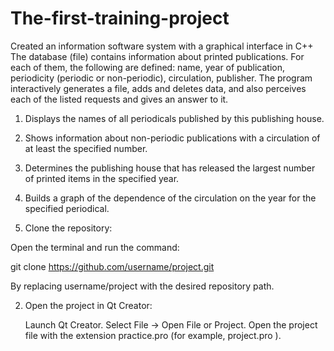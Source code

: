 # The-first-training-project
Created an information software system with a graphical interface in C++
The database (file) contains information about printed publications. For
each of them, the following are defined: name, year of publication, periodicity
(periodic or non-periodic), circulation, publisher. The program interactively generates a file, adds and deletes data, and
also perceives each of the listed requests and gives an answer to it.
1. Displays the names of all periodicals published by this publishing house.
2. Shows information about non-periodic publications with a circulation
of at least the specified number.
3. Determines the publishing house that has released the largest number of printed items in the specified year.
4. Builds a graph of the dependence of the circulation on the year for the specified periodical.

1. Clone the repository:

Open the terminal and run the command:

git clone https://github.com/username/project.git

By replacing username/project with the desired repository path.

2. Open the project in Qt Creator:

    Launch Qt Creator.
    Select File → Open File or Project.
    Open the project file with the extension practice.pro (for example, project.pro ).
